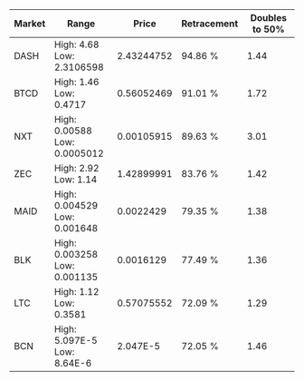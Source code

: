 | Market | Range | Price| Retracement | Doubles to 50% |
| --- | --- | --- | --- | --- |
| DASH | High: 4.68<br />Low: 2.3106598 | 2.43244752 | 94.86 % | 1.44 |
| BTCD | High: 1.46<br />Low: 0.4717 | 0.56052469 | 91.01 % | 1.72 |
| NXT | High: 0.00588<br />Low: 0.0005012 | 0.00105915 | 89.63 % | 3.01 |
| ZEC | High: 2.92<br />Low: 1.14 | 1.42899991 | 83.76 % | 1.42 |
| MAID | High: 0.004529<br />Low: 0.001648 | 0.0022429 | 79.35 % | 1.38 |
| BLK | High: 0.003258<br />Low: 0.001135 | 0.0016129 | 77.49 % | 1.36 |
| LTC | High: 1.12<br />Low: 0.3581 | 0.57075552 | 72.09 % | 1.29 |
| BCN | High: 5.097E-5<br />Low: 8.64E-6 | 2.047E-5 | 72.05 % | 1.46 |
